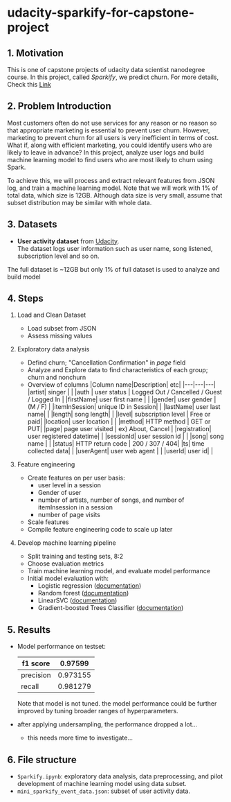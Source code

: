 # udacity-sparkify-for-capstone-project
## 1. Motivation
This is one of capstone projects of udacity data scientist nanodegree course.
In this project, called *Sparkify*, we predict churn.
For more details, Check this [Link](https://medium.com/@giwooklee/sparkify-udacity-data-scientist-nanodegree-6548542f53ce)

## 2. Problem Introduction

Most customers often do not use services for any reason or no reason so that appropriate marketing is essential to prevent user churn. However, marketing to prevent churn for all users is very inefficient in terms of cost. What if, along with efficient marketing, you could identify users who are likely to leave in advance? 
In this project, analyze user logs and build machine learning model to find users who are most likely to churn using Spark.

To achieve this, we will process and extract relevant features from JSON log, and train a machine learning model. Note that we will work with 1% of total data, which size is 12GB. Although data size is very small, assume that subset distribution may be similar with whole data. 

## 3. Datasets

- **User activity dataset** from [Udacity](https://www.udacity.com/).  
  The dataset logs user information such as user name, song listened, subscription level and so on.   

The full dataset is ~12GB but only 1% of full dataset is used to analyze and build model

## 4. Steps

1. Load and Clean Dataset

   - Load subset from JSON
   - Assess missing values

2. Exploratory data analysis

   - Defind churn; "Cancellation Confirmation" in *page* field
   - Analyze and Explore data to find characteristics of each group; churn and nonchurn
   - Overview of columns
     |Column name|Description| etc|
     |---|---|---|
     |artist| singer | |
     |auth | user status | Logged Out / Cancelled / Guest / Logged In |
     |firstName| user first name | |
     |gender| user gender | (M / F) |
     |itemInSession| unique ID in Session| |
     |lastName| user last name| |
     |length| song length| |
     |level| subscription level | Free or paid|
     |location| user location | |
     |method| HTTP method | GET or PUT|
     |page| page user visited | ex) About, Cancel |
     |registration| user registered datetime| |
     |sessionId| user session id | |
     |song| song name | |
     |status| HTTP return code | 200 / 307 / 404|
     |ts| time collected data| |
     |userAgent| user web agent | |
     |userId| user id| |

3. Feature engineering

   - Create features on per user basis:
     - user level in a session
     - Gender of user
     - number of artists, number of songs, and number of itemInsession in a session
     - number of page visits
   - Scale features
   - Compile feature engineering code to scale up later

4. Develop machine learning pipeline

   - Split training and testing sets, 8:2
   - Choose evaluation metrics
   - Train machine learning model, and evaluate model performance
   - Initial model evaluation with:
     - Logistic regression ([documentation](https://spark.apache.org/docs/latest/api/python/reference/api/pyspark.ml.classification.LogisticRegression.html))
     - Random forest ([documentation](https://spark.apache.org/docs/latest/api/python/reference/api/pyspark.ml.classification.RandomForestClassifier.html))
     - LinearSVC ([documentation](https://spark.apache.org/docs/latest/api/python/reference/api/pyspark.ml.classification.LinearSVC.html))
     - Gradient-boosted Trees Classifier ([documentation](https://spark.apache.org/docs/latest/api/python/reference/api/pyspark.ml.classification.GBTClassifier.html))


## 5. Results

- Model performance on testset:

    |f1 score| 0.97599|
    |---|---|
    |precision| 0.973155|
    |recall| 0.981279|

    Note that model is not tuned. the model performance could be further improved by tuning broader ranges of hyperparameters.

- after applying undersampling, the performance dropped a lot...
  - this needs more time to investigate...


## 6. File structure

- `Sparkify.ipynb`: exploratory data analysis, data preprocessing, and pilot development of machine learning model using data subset.
- `mini_sparkify_event_data.json`: subset of user activity data.
